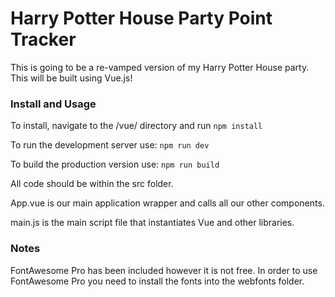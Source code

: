 # Harry Potter House Party Point Tracker

This is going to be a re-vamped version of my Harry Potter House party. This will be built using Vue.js!

### Install and Usage

To install, navigate to the /vue/ directory and run `npm install`

To run the development server use: `npm run dev`

To build the production version use: `npm run build`

All code should be within the src folder.

App.vue is our main application wrapper and calls all our other components.

main.js is the main script file that instantiates Vue and other libraries.


### Notes

FontAwesome Pro has been included however it is not free. In order to use FontAwesome Pro you need to install the fonts into the webfonts folder.